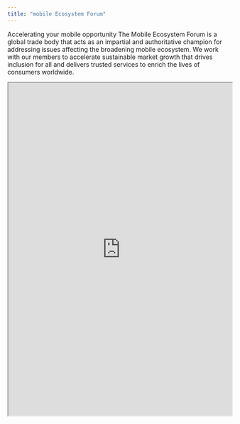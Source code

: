 ```yaml
---
title: "mobile Ecosystem Forum"
---
```


Accelerating your mobile opportunity
The Mobile Ecosystem Forum is a global trade body that acts as an impartial and authoritative champion for addressing issues affecting the broadening mobile ecosystem.  We work with our members to accelerate sustainable market growth that drives inclusion for all and delivers trusted services to enrich the lives of consumers worldwide.

<iframe height="750" width="100%" src="https://ewelton.github.io/ktest/wiki.html#mobile%20Ecosystem%20Forum"></iframe>
